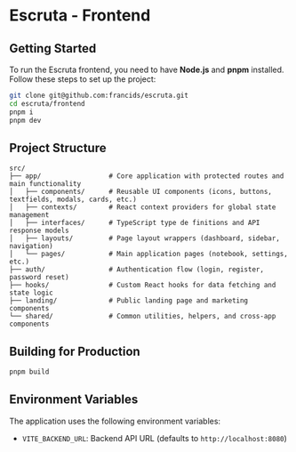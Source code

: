 # Escruta - Frontend

## Getting Started

To run the Escruta frontend, you need to have **Node.js** and **pnpm** installed. Follow these steps to set up the project:

```bash
git clone git@github.com:francids/escruta.git
cd escruta/frontend
pnpm i
pnpm dev
```

## Project Structure

```
src/
├── app/                 # Core application with protected routes and main functionality
│   ├── components/      # Reusable UI components (icons, buttons, textfields, modals, cards, etc.)
│   ├── contexts/        # React context providers for global state management
│   ├── interfaces/      # TypeScript type de finitions and API response models
│   ├── layouts/         # Page layout wrappers (dashboard, sidebar, navigation)
│   └── pages/           # Main application pages (notebook, settings, etc.)
├── auth/                # Authentication flow (login, register, password reset)
├── hooks/               # Custom React hooks for data fetching and state logic
├── landing/             # Public landing page and marketing components
└── shared/              # Common utilities, helpers, and cross-app components
```

## Building for Production

```bash
pnpm build
```

## Environment Variables

The application uses the following environment variables:

- `VITE_BACKEND_URL`: Backend API URL (defaults to `http://localhost:8080`)
